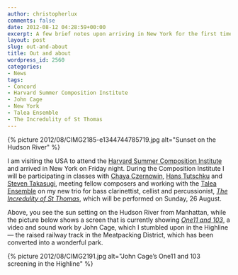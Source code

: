 ```yaml
---
author: christopherlux
comments: false
date: 2012-08-12 04:28:59+00:00
excerpt: A few brief notes upon arriving in New York for the first time.
layout: post
slug: out-and-about
title: Out and about
wordpress_id: 2560
categories:
- News
tags:
- Concord
- Harvard Summer Composition Institute
- John Cage
- New York
- Talea Ensemble
- The Incredulity of St Thomas
---
```


{% picture 2012/08/CIMG2185-e1344744785719.jpg alt="Sunset on the Hudson River" %}

I am visiting the USA to attend the [Harvard Summer Composition Institute](https://web.archive.org/web/20130719175247/http://summercompositioninstitute.org/) and arrived in New York on Friday night. During the Composition Institute I will be participating in classes with [Chaya Czernowin](https://en.schott-music.com/shop/autoren/chaya-czernowin), [Hans Tutschku](http://www.tutschku.com/) and [Steven Takasugi](http://steventakasugi.com/), meeting fellow composers and working with the [Talea Ensemble](http://taleaensemble.org/) on my new trio for bass clarinettist, cellist and percussionist, [_The Incredulity of St Thomas_](/2012/06/the-incredulity-of-st-thomas/), which will be performed on Sunday, 26 August.

Above, you see the sun setting on the Hudson River from Manhattan, while the picture below shows a screen that is currently showing [_One11 and 103_](https://web.archive.org/web/20130203051836/http://www.thehighline.org/about/public-art/cage), a video and sound work by John Cage, which I stumbled upon in the Highline — the raised railway track in the Meatpacking District, which has been converted into a wonderful park.

{% picture 2012/08/CIMG2191.jpg alt="John Cage’s One11 and 103 screening in the Highline" %}
